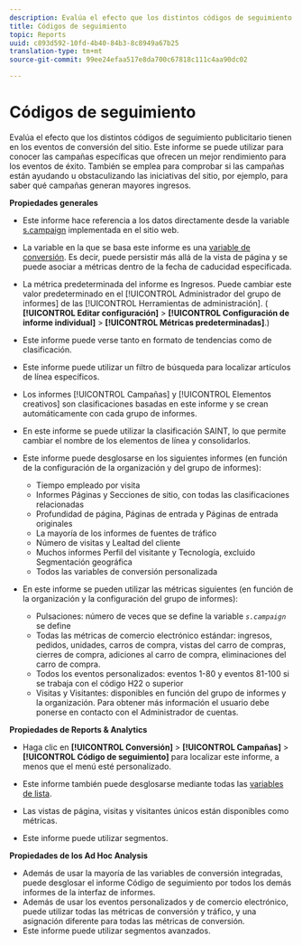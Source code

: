 ```yaml
---
description: Evalúa el efecto que los distintos códigos de seguimiento publicitario tienen en los eventos de conversión del sitio. Este informe se puede utilizar para conocer las campañas específicas que ofrecen un mejor rendimiento para los eventos de éxito. También se emplea para comprobar si las campañas están ayudando u obstaculizando las iniciativas del sitio, por ejemplo, para saber qué campañas generan mayores ingresos.
title: Códigos de seguimiento
topic: Reports
uuid: c893d592-10fd-4b40-84b3-8c8949a67b25
translation-type: tm+mt
source-git-commit: 99ee24efaa517e8da700c67818c111c4aa90dc02

---
```



# Códigos de seguimiento

Evalúa el efecto que los distintos códigos de seguimiento publicitario tienen en los eventos de conversión del sitio. Este informe se puede utilizar para conocer las campañas específicas que ofrecen un mejor rendimiento para los eventos de éxito. También se emplea para comprobar si las campañas están ayudando u obstaculizando las iniciativas del sitio, por ejemplo, para saber qué campañas generan mayores ingresos.

**Propiedades generales**

* Este informe hace referencia a los datos directamente desde la variable [s.campaign](/help/implement/js-implementation/page-variables/page-variables.md) implementada en el sitio web.
* La variable en la que se basa este informe es una  [variable de conversión](/help/admin/admin/conversion-var-admin/conversion-var-admin.md). Es decir, puede persistir más allá de la vista de página y se puede asociar a métricas dentro de la fecha de caducidad especificada.
* La métrica predeterminada del informe es Ingresos. Puede cambiar este valor predeterminado en el [!UICONTROL Administrador del grupo de informes] de las [!UICONTROL Herramientas de administración]. ( **[!UICONTROL Editar configuración]** &gt; **[!UICONTROL Configuración de informe individual]** &gt; **[!UICONTROL Métricas predeterminadas]**.)

* Este informe puede verse tanto en formato de tendencias como de clasificación.
* Este informe puede utilizar un filtro de búsqueda para localizar artículos de línea específicos.
* Los informes [!UICONTROL Campañas] y [!UICONTROL Elementos creativos] son clasificaciones basadas en este informe y se crean automáticamente con cada grupo de informes.

* En este informe se puede utilizar la clasificación SAINT, lo que permite cambiar el nombre de los elementos de línea y consolidarlos.
* Este informe puede desglosarse en los siguientes informes (en función de la configuración de la organización y del grupo de informes):

   * Tiempo empleado por visita
   * Informes Páginas y Secciones de sitio, con todas las clasificaciones relacionadas
   * Profundidad de página, Páginas de entrada y Páginas de entrada originales
   * La mayoría de los informes de fuentes de tráfico
   * Número de visitas y Lealtad del cliente
   * Muchos informes Perfil del visitante y Tecnología, excluido Segmentación geográfica
   * Todos las variables de conversión personalizada

* En este informe se pueden utilizar las métricas siguientes (en función de la organización y la configuración del grupo de informes):

   * Pulsaciones: número de veces que se define la variable  *`s.campaign`* se define
   * Todas las métricas de comercio electrónico estándar: ingresos, pedidos, unidades, carros de compra, vistas del carro de compras, cierres de compra, adiciones al carro de compra, eliminaciones del carro de compra.
   * Todos los eventos personalizados: eventos 1-80 y eventos 81-100 si se trabaja con el código H22 o superior
   * Visitas y Visitantes: disponibles en función del grupo de informes y la organización. Para obtener más información el usuario debe ponerse en contacto con el Administrador de cuentas.

**Propiedades de Reports &amp; Analytics**

* Haga clic en **[!UICONTROL Conversión]** &gt; **[!UICONTROL Campañas]** &gt; **[!UICONTROL Código de seguimiento]** para localizar este informe, a menos que el menú esté personalizado.

* Este informe también puede desglosarse mediante todas las [variables de lista](https://marketing.adobe.com/resources/help/en_US/sc/implement/list_var.html).
* Las vistas de página, visitas y visitantes únicos están disponibles como métricas.
* Este informe puede utilizar segmentos.

**Propiedades de los Ad Hoc Analysis**

* Además de usar la mayoría de las variables de conversión integradas, puede desglosar el informe Código de seguimiento por todos los demás informes de la interfaz de informes.
* Además de usar los eventos personalizados y de comercio electrónico, puede utilizar todas las métricas de conversión y tráfico, y una asignación diferente para todas las métricas de conversión.
* Este informe puede utilizar segmentos avanzados.

